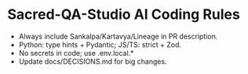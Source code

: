 
# Sacred-QA-Studio AI Coding Rules
- Always include Sankalpa/Kartavya/Lineage in PR description.
- Python: type hints + Pydantic; JS/TS: strict + Zod.
- No secrets in code; use .env.local.*
- Update docs/DECISIONS.md for big changes.
